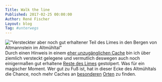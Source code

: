 ```yaml
---
Title: Walk the line
Published: 2017-02-25 00:00:00
Author: René Fischer
Layout: blog
Tag: #unterwegs
---
```

!["Versteckter aber noch gut erhaltener Teil des Limes in den Bergen von Altmannstein im Altmühltal"](2017-02-25-14-23-23.jpg)
Durch einen Hinweis in einem [eher unzugänglichen Cache](https://www.geocaching.com/geocache/GC43W9F_oidmannstoaer-felsenkasch-1?guid=e2e93891-f3a1-4ce2-892d-6a25a08c86d2) bin ich über ziemlich versteckt gelegene und vermutlich deswegen auch noch einigermaßen gut erhaltene [ Reste des Limes](http://www.altmannstein.de/sehenswertes/steinwall_der_raetischen_mauer-2180/) gestolpert. Was für ein magischer Moment. Wer gut zu Fuß ist, hat in dieser Ecke des Altmühltals die Chance, noch mehr Caches an [besonderen](https://www.geocaching.com/geocache/GC6TRX3_okandada-wakan?guid=922f9345-2ff5-411d-ab78-023a7d8f0aec) [Orten](https://www.geocaching.com/geocache/GC43W9F_oidmannstoaer-felsenkasch-1?guid=e2e93891-f3a1-4ce2-892d-6a25a08c86d2) zu finden.
